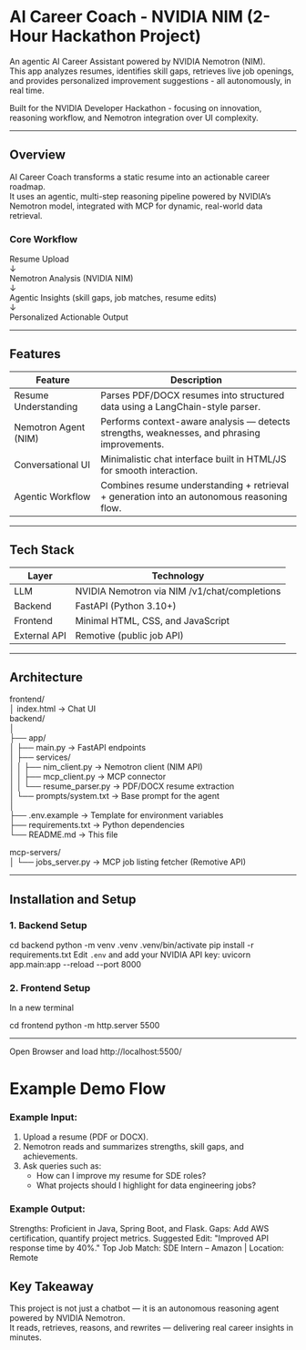 # AI Career Coach - NVIDIA NIM (2-Hour Hackathon Project)

An agentic AI Career Assistant powered by NVIDIA Nemotron (NIM).  
This app analyzes resumes, identifies skill gaps, retrieves live job openings, and provides personalized improvement suggestions - all autonomously, in real time.

Built for the NVIDIA Developer Hackathon - focusing on innovation, reasoning workflow, and Nemotron integration over UI complexity.

---

## Overview

AI Career Coach transforms a static resume into an actionable career roadmap.  
It uses an agentic, multi-step reasoning pipeline powered by NVIDIA’s Nemotron model, integrated with MCP for dynamic, real-world data retrieval.

### Core Workflow
Resume Upload  
↓  
Nemotron Analysis (NVIDIA NIM)  
↓  
Agentic Insights (skill gaps, job matches, resume edits)  
↓  
Personalized Actionable Output

---

## Features

| Feature | Description |
|----------|--------------|
| Resume Understanding | Parses PDF/DOCX resumes into structured data using a LangChain-style parser. |
| Nemotron Agent (NIM) | Performs context-aware analysis — detects strengths, weaknesses, and phrasing improvements. |
| Conversational UI | Minimalistic chat interface built in HTML/JS for smooth interaction. |
| Agentic Workflow | Combines resume understanding + retrieval + generation into an autonomous reasoning flow. |

---

## Tech Stack

| Layer | Technology |
|-------|-------------|
| LLM | NVIDIA Nemotron via NIM /v1/chat/completions |
| Backend | FastAPI (Python 3.10+) |
| Frontend | Minimal HTML, CSS, and JavaScript |
| External API | Remotive (public job API) |

---

## Architecture

frontend/  
│   index.html  →  Chat UI  
backend/  
│  
├── app/  
│   ├── main.py                → FastAPI endpoints  
│   ├── services/  
│   │   ├── nim_client.py      → Nemotron client (NIM API)  
│   │   ├── mcp_client.py      → MCP connector  
│   │   └── resume_parser.py   → PDF/DOCX resume extraction  
│   └── prompts/system.txt     → Base prompt for the agent  
│  
├── .env.example               → Template for environment variables  
├── requirements.txt           → Python dependencies  
└── README.md                  → This file  

mcp-servers/  
│   └── jobs_server.py         → MCP job listing fetcher (Remotive API)

---

## Installation and Setup

### 1. Backend Setup
cd backend
python -m venv .venv 
.venv/bin/activate
pip install -r requirements.txt
Edit `.env` and add your NVIDIA API key:
uvicorn app.main:app --reload --port 8000

### 2. Frontend Setup
In a new terminal

cd frontend
python -m http.server 5500

---

Open Browser and load http://localhost:5500/

# Example Demo Flow

### Example Input:
1. Upload a resume (PDF or DOCX).  
2. Nemotron reads and summarizes strengths, skill gaps, and achievements.  
3. Ask queries such as:
   - How can I improve my resume for SDE roles?
   - What projects should I highlight for data engineering jobs?

### Example Output:
Strengths: Proficient in Java, Spring Boot, and Flask.
Gaps: Add AWS certification, quantify project metrics.
Suggested Edit: "Improved API response time by 40%."
Top Job Match: SDE Intern – Amazon | Location: Remote


## Key Takeaway
This project is not just a chatbot — it is an autonomous reasoning agent powered by NVIDIA Nemotron.  
It reads, retrieves, reasons, and rewrites — delivering real career insights in minutes.